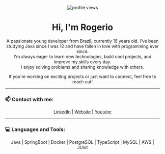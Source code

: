 
<p align="center">
  <img src="https://komarev.com/ghpvc/?username=rogerio" alt="profile views"/>
</p>

<h1 align="center">Hi, I'm <b>Rogerio</b></h1>

<p align="center">
  A passionate young developer from Brazil, currently 16 years old. I've been studying Java since I was 12 and have fallen in love with programming ever since. <br>
  I'm always eager to learn new technologies, build cool projects, and improve my skills every day. <br>
  I enjoy solving problems and sharing knowledge with others.
</p>

<p align="center">
  If you're working on exciting projects or just want to connect, feel free to reach out!
</p>

---

### 📫 <b>Contact with me:</b>
<p align="center">
  <a href="#">LinkedIn</a> |
  <a href="#">Website</a> |
  <a href="#">Youtube</a>
</p>

---

### 💻 <b>Languages and Tools:</b>
<p align="center">
  Java | SpringBoot | Docker | PostgreSQL | TypeScript | MySQL | AWS | JUnit
</p>
